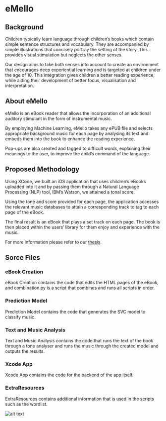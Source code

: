 # eMello
## Background
Children typically learn language through children’s books which contain simple sentence structures and vocabulary. They are accompanied by simple illustrations that concisely portray the setting of the story. This provides visual stimulation but neglects the other senses. 

Our design aims to take both senses into account to create an environment that encourages deep experiential learning and is targeted at children under the age of 10. This integration gives children a better reading experience, while aiding their development of better focus, visualisation and interpretation.     

## About eMello
eMello is an eBook reader that allows the incorporation of an additional auditory stimulant in the form of instrumental music. 

By employing Machine Learning, eMello takes any ePUB file and selects appropriate background music for each page by analysing its text and embeds them into the book to enhance the reading experience.

Pop-ups are also created and tagged to difficult words, explaining their meanings to the user, to improve the child’s command of the language.

## Proposed Methodology
Using XCode, we built an iOS application that uses children’s eBooks uploaded into it and by passing them through a Natural Language Processing (NLP) tool, IBM’s Watson, we attained a tonal score. 

Using the tone and score provided for each page, the application accesses the relevant music databases to attain a corresponding track to tag to each page of the eBook. 

The final result is an eBook that plays a set track on each page. The book is then placed within the users’ library for them enjoy and experience with the music.

<p>For more information please refer to our <a href="https://github.com/tantongz/eMello/blob/master/eMello%20Thesis.docx/" title="thesis">
thesis</a>.</p>

## Sorce Files
### eBook Creation
eBook Creation contains the code that edits the HTML pages of the eBook,
and combination.py is a script that combines and runs all scripts in order.
### Prediction Model
Prediction Model contains the code that generates the SVC model to classify music.
### Text and Music Analysis
Text and Music Analysis contains the code that runs the text of the book through a tone analyser
and runs the music through the created model and outputs the results.
### Xcode App
Xcode App contains the code for the backend of the app itself.
### ExtraResources
ExtraResources contains additional information that is used in the scripts such as the wordlist.



![alt text](Images/eMelloPoster.png "eMello Poster")
